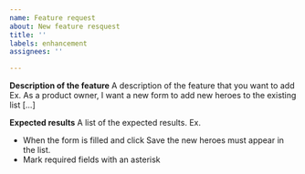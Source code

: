 ```yaml
---
name: Feature request
about: New feature resquest
title: ''
labels: enhancement
assignees: ''

---
```


**Description of the feature**
A description of the feature that you want to add Ex. As a product owner, I want a new form to add new  heroes to the existing list [...]

**Expected results**
A list of the expected results. Ex. 
- When the form is filled and click Save the new heroes must appear in the list.
- Mark required fields with an asterisk
